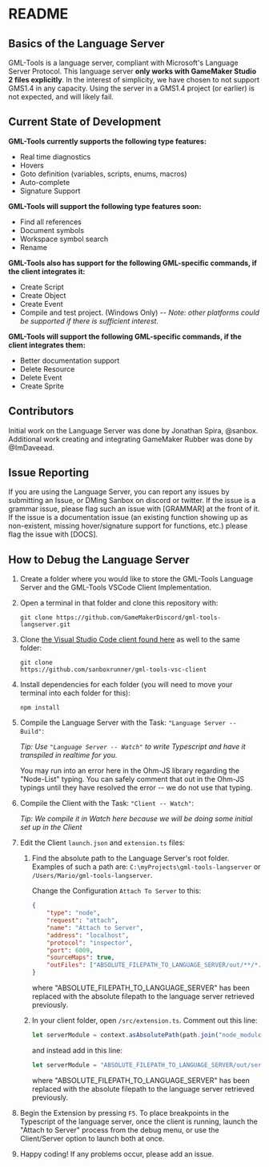 # README

## Basics of the Language Server

GML-Tools is a language server, compliant with Microsoft's Language Server Protocol. This language server **only works with GameMaker Studio 2 files explicitly**. In the interest of simplicity, we have chosen to not support GMS1.4 in any capacity. Using the server in a GMS1.4 project (or earlier) is not expected, and will likely fail.

## Current State of Development

**GML-Tools currently supports the following type features:**

* Real time diagnostics
* Hovers
* Goto definition (variables, scripts, enums, macros)
* Auto-complete
* Signature Support

**GML-Tools will support the following type features soon:**

* Find all references
* Document symbols
* Workspace symbol search
* Rename

**GML-Tools also has support for the following GML-specific commands, if the client integrates it:**

* Create Script
* Create Object
* Create Event
* Compile and test project. (Windows Only) -- *Note: other platforms could be supported if there is sufficient interest.*

**GML-Tools will support the following GML-specific commands, if the client integrates them:**

* Better documentation support
* Delete Resource
* Delete Event
* Create Sprite

## Contributors

Initial work on the Language Server was done by Jonathan Spira, @sanbox.
Additional work creating and integrating GameMaker Rubber was done by @ImDaveead.

## Issue Reporting

If you are using the Language Server, you can report any issues by submitting an Issue, or DMing Sanbox on discord or twitter.
If the issue is a grammar issue, please flag such an issue with [GRAMMAR] at the front of it. If the issue is a documentation issue (an existing function showing up as non-existent, missing hover/signature support for functions, etc.) please flag the issue with [DOCS].

## How to Debug the Language Server

1. Create a folder where you would like to store the GML-Tools Language Server and the GML-Tools VSCode Client Implementation.

2. Open a terminal in that folder and clone this repository with:

    ```git
    git clone https://github.com/GameMakerDiscord/gml-tools-langserver.git
    ```

3. Clone [the Visual Studio Code client found here](https://github.com/user/repo/blob/branch/other_file.md) as well to the same folder:
    ```git
    git clone
    https://github.com/sanboxrunner/gml-tools-vsc-client
    ```
4. Install dependencies for each folder (you will need to move your terminal into each folder for this):

    ```npm
    npm install
    ```

5. Compile the Language Server with the Task: `"Language Server -- Build"`:

    *Tip: Use `"Language Server -- Watch"` to write Typescript and have it transpiled in realtime for you.*

    You may run into an error here in the Ohm-JS library regarding the "Node-List" typing. You can safely comment that out in the Ohm-JS typings until they have resolved the error -- we do not use that typing.

6. Compile the Client with the Task: `"Client -- Watch"`:

    *Tip: We compile it in Watch here because we will be doing some initial set up in the Client*

7. Edit the Client `launch.json` and `extension.ts` files:

    1. Find the absolute path to the Language Server's root folder. Examples of such a path are: `C:\myProjects\gml-tools-langserver` or `/Users/Mario/gml-tools-langserver`.

        Change the Configuration `Attach To Server` to this:
        ```json
        {
            "type": "node",
            "request": "attach",
            "name": "Attach to Server",
            "address": "localhost",
            "protocol": "inspector",
            "port": 6009,
            "sourceMaps": true,
            "outFiles": ["ABSOLUTE_FILEPATH_TO_LANGUAGE_SERVER/out/**/*.js"]
        }
        ```
        where "ABSOLUTE_FILEPATH_TO_LANGUAGE_SERVER" has been replaced with the absolute filepath to the language server retrieved previously.

    2. In your client folder, open `/src/extension.ts`. Comment out this line:
        ```ts
        let serverModule = context.asAbsolutePath(path.join("node_modules", "gml-tools-langserver", 'out', "server.js" ));
        ```
        and instead add in this line:
        ```ts
        let serverModule = "ABSOLUTE_FILEPATH_TO_LANGUAGE_SERVER/out/server.js";
        ```
        where "ABSOLUTE_FILEPATH_TO_LANGUAGE_SERVER" has been replaced with the absolute filepath to the language server retrieved previously.

8. Begin the Extension by pressing `F5`. To place breakpoints in the Typescript of the language server, once the client is running, launch the "Attach to Server" process from the debug menu, or use the Client/Server option to launch both at once.

9. Happy coding! If any problems occur, please add an issue.